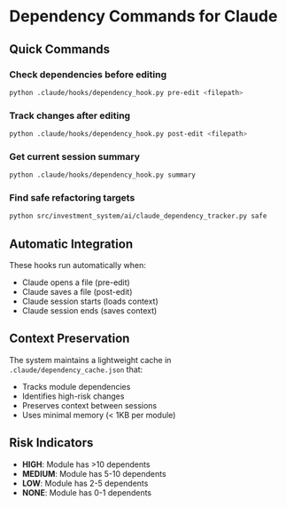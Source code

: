 # Dependency Commands for Claude

## Quick Commands

### Check dependencies before editing
```bash
python .claude/hooks/dependency_hook.py pre-edit <filepath>
```

### Track changes after editing
```bash
python .claude/hooks/dependency_hook.py post-edit <filepath>
```

### Get current session summary
```bash
python .claude/hooks/dependency_hook.py summary
```

### Find safe refactoring targets
```bash
python src/investment_system/ai/claude_dependency_tracker.py safe
```

## Automatic Integration

These hooks run automatically when:
- Claude opens a file (pre-edit)
- Claude saves a file (post-edit)
- Claude session starts (loads context)
- Claude session ends (saves context)

## Context Preservation

The system maintains a lightweight cache in `.claude/dependency_cache.json` that:
- Tracks module dependencies
- Identifies high-risk changes
- Preserves context between sessions
- Uses minimal memory (< 1KB per module)

## Risk Indicators

- **HIGH**: Module has >10 dependents
- **MEDIUM**: Module has 5-10 dependents
- **LOW**: Module has 2-5 dependents
- **NONE**: Module has 0-1 dependents